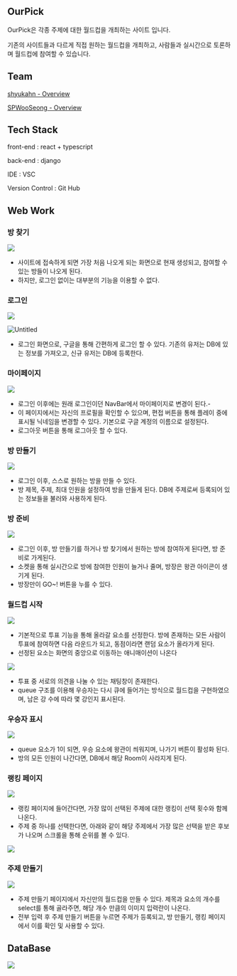 ## OurPick

OurPick은 각종 주제에 대한 월드컵을 개최하는 사이트 입니다. 

기존의 사이트들과 다르게 직접 원하는 월드컵을 개최하고, 사람들과 실시간으로 토론하며 월드컵에 참여할 수 있습니다.

## Team

[shyukahn - Overview](https://github.com/shyukahn)

[SPWooSeong - Overview](https://github.com/SPWooSeong)

## Tech Stack

front-end : react + typescript

back-end : django

IDE : VSC

Version Control : Git Hub

## Web Work

### 방 찾기

![](readme_images/1.png)

- 사이트에 접속하게 되면 가장 처음 나오게 되는 화면으로 현재 생성되고, 참여할 수 있는 방들이 나오게 된다.
- 하지만, 로그인 없이는 대부분의 기능을 이용할 수 없다.

### 로그인

![](readme_images/2.png)

![Untitled](https://prod-files-secure.s3.us-west-2.amazonaws.com/f6cb388f-3934-47d6-9928-26d2e10eb0fc/fb072350-1919-43b1-b657-5ab87c90cb74/Untitled.png)

- 로그인 화면으로, 구글을 통해 간편하게 로그인 할 수 있다. 기존의 유저는 DB에 있는 정보를 가져오고, 신규 유저는 DB에 등록한다.

### 마이페이지

![](readme_images/3.png)

- 로그인 이후에는 원래 로그인이던 NavBar에서 마이페이지로 변경이 된다.-
- 이 페이지에서는 자신의 프로필을 확인할 수 있으며, 편접 버튼을 통해 플레이 중에 표시될 닉네임을 변경할 수 있다. 기본으로 구글 계정의 이름으로 설정된다.
- 로그아웃 버튼을 통해 로그아웃 할 수 있다.

### 방 만들기

![](readme_images/4.png)

- 로그인 이후, 스스로 원하는 방을 만들 수 있다.
- 방 제목, 주제, 최대 인원을 설정하여 방을 만들게 된다. DB에 주제로써 등록되어 있는 정보들을 불러와 사용하게 된다.

### 방 준비

![](readme_images/5.png)

- 로그인 이후, 방 만들기를 하거나 방 찾기에서 원하는 방에 참여하게 된다면, 방 준비로 가게된다.
- 소켓을 통해 실시간으로 방에 참여한 인원이 늘거나 줄며, 방장은 왕관 아이콘이 생기게 된다.
- 방장만이 GO~! 버튼을 누를 수 있다.

### 월드컵 시작

![](readme_images/6.png)

- 기본적으로 투표 기능을 통해 올라갈 요소를 선정한다. 방에 존재하는 모든 사람이 투표에 참여하면 다음 라운드가 되고, 동점이라면 랜덤 요소가 올라가게 된다.
- 선정된 요소는 화면의 중앙으로 이동하는 애니매이션이 나온다

![](readme_images/7.png)

- 투표 중 서로의 의견을 나눌 수 있는 채팅창이 존재한다.
- queue 구조를 이용해 우승자는 다시 큐에 들어가는 방식으로 월드컵을 구현하였으며, 남은 강 수에 따라 몇 강인지 표시된다.

### 우승자 표시

![](readme_images/8.png)

- queue 요소가 1이 되면, 우승 요소에 왕관이 씌워지며, 나가기 버튼이 활성화 된다.
- 방의 모든 인원이 나간다면, DB에서 해당 Room이 사라지게 된다.

### 랭킹 페이지

![](readme_images/9.png)

- 랭킹 페이지에 들어간다면, 가장 많이 선택된 주제에 대한 랭킹이 선택 횟수와 함께 나온다.
- 주제 중 하나를 선택한다면, 아래와 같이 해당 주제에서 가장 많은 선택을 받은 후보가 나오며 스크롤을 통해 순위를 볼 수 있다.

![](readme_images/10.png)

### 주제 만들기

![](readme_images/11.png)

- 주제 만들기 페이지에서 자신만의 월드컵을 만들 수 있다. 제목과 요소의 개수를 select를 통해 골라주면, 해당 개수 만큼의 이미지 입력란이 나온다.
- 전부 입력 후 주제 만들기 버튼을 누르면 주제가 등록되고, 방 만들기, 랭킹 페이지에서 이를 확인 및 사용할 수 있다.

## DataBase

![](readme_images/12.png)
